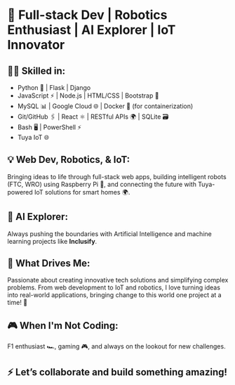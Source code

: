 # 🚀 Full-stack Dev | Robotics Enthusiast | AI Explorer | IoT Innovator

## 👨‍💻 Skilled in:

- Python 🐍 | Flask | Django  
- JavaScript ⚡ | Node.js | HTML/CSS | Bootstrap 🎨  
- MySQL 📊 | Google Cloud 🌐 | Docker 🐳 (for containerization)  
- Git/GitHub 🖇️ | React ⚛️ | RESTful APIs 🌍 | SQLite 🗃️  
- Bash 🖥️ | PowerShell ⚡  
- Tuya IoT 🌐

## 💡 Web Dev, Robotics, & IoT:  
Bringing ideas to life through full-stack web apps, building intelligent robots (FTC, WRO) using Raspberry Pi 🤖, and connecting the future with Tuya-powered IoT solutions for smart homes 🌍.

## 🧠 AI Explorer:  
Always pushing the boundaries with Artificial Intelligence and machine learning projects like **Inclusify**.

## 🎯 What Drives Me:  
Passionate about creating innovative tech solutions and simplifying complex problems. From web development to IoT and robotics, I love turning ideas into real-world applications, bringing change to this world one project at a time! 🔧

## 🎮 When I'm Not Coding:  
F1 enthusiast 🏎️, gaming 🎮, and always on the lookout for new challenges.

## ⚡ Let’s collaborate and build something amazing!
